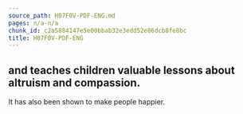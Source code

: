 ```yaml
---
source_path: H07F0V-PDF-ENG.md
pages: n/a-n/a
chunk_id: c2a5884147e5e00bbab32e3edd52e86dcb8fe8bc
title: H07F0V-PDF-ENG
---
```

## and teaches children valuable lessons about altruism and compassion.

It has also been shown to make people happier.
